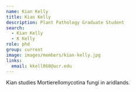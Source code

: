```yaml
---
name: Kian Kelly
title: Kian Kelly
description: Plant Pathology Graduate Student
search:
  - Kian Kelly
  - K Kelly
role: phd
group: current
image: images/members/kian-kelly.jpg
links:
  email: kkell060@ucr.edu
---
```


Kian studies Mortierellomycotina fungi in aridlands.
